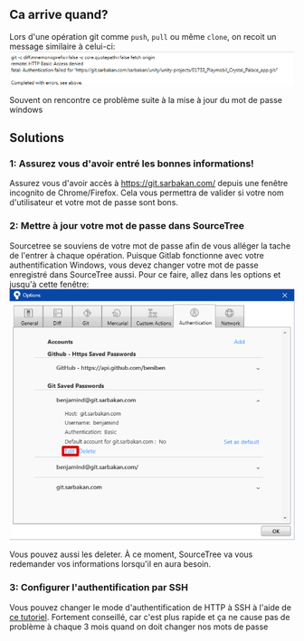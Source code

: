 ## Ca arrive quand?

Lors d'une opération git comme `push`, `pull` ou même `clone`, on recoit un message similaire à celui-ci:
![](img/access-denied.png)

Souvent on rencontre ce problème suite à la mise à jour du mot de passe windows

## Solutions

### 1: Assurez vous d'avoir entré les bonnes informations!

Assurez vous d'avoir accès à https://git.sarbakan.com/ depuis une fenêtre incognito de Chrome/Firefox. Cela vous permettra de valider si votre nom d'utilisateur et votre mot de passe sont bons.

### 2: Mettre à jour votre mot de passe dans SourceTree

Sourcetree se souviens de votre mot de passe afin de vous alléger la tache de l'entrer à chaque opération. Puisque Gitlab fonctionne avec votre authentification Windows, vous devez changer votre mot de passe enregistré dans SourceTree aussi. Pour ce faire, allez dans les options et jusqu'à cette fenêtre:  
![](img/erase-authentification.png)

Vous pouvez aussi les deleter. À ce moment, SourceTree va vous redemander vos informations lorsqu'il en aura besoin.

### 3: Configurer l'authentification par SSH

Vous pouvez changer le mode d'authentification de HTTP à SSH à l'aide de [ce tutoriel](Configuration-SourceTree-avec-clée-SSH). Fortement conseillé, car c'est plus rapide et ça ne cause pas de problème à chaque 3 mois quand on doit changer nos mots de passe